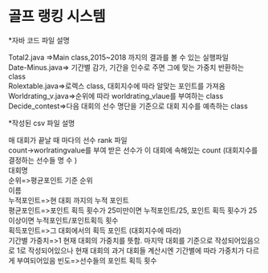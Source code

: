 <h1> 골프 랭킹 시스템 </h1>


*자바 코드 파일 설명

Total2.java =>Main class,2015~2018 까지의 결과를 볼 수 있는 실행파일<br>
Date-Minus.java=> 기간별 감가, 기간을 인수로 주면 그에 맞는 가중치 반환하는 class<br>
Rolextable.java=>로렉스 class, 대회지수에 따라 알맞는 포인트를 가져옴<br>
Worldrating_v.java=>순위에 따라 worldrating_vlaue를 부여하는 class<br>
Decide_contest=>다음 대회의 선수 명단을 기준으로 대회 지수를 예측하는 class<br>


*작성된 csv 파일 설명<br>

매 대회가 끝날 때 마다의 선수 rank 파일<br>
count->worlratingvalue를 부여 받은 선수가 이 대회에 속해있는 count (대회지수를 결정하는 선수들 명 수 )<br>
대회명<br>
순위=>평균포인트 기준 순위<br>
이름<br>
누적포인트=>현 대회 까지의 누적 포인트<br>
평균포인트=>포인트 획득 횟수가 25미만이면 누적포인트/25, 포인트 획득 횟수가 25 이상이면 누적포인트/포인트획득 횟수<br>
획득포인트=>그 대회에서의 획득 포인트 (대회지수에 따라)<br>
기간별 가중치=>1 현재 대회의 가중치를 뜻함. 마지막 대회를 기준으로 작성되어있음으로 1로 작성되어있으나
현재 대회의 과거 대회들 계산시엔 기간별에 따라 가중치가 다르게 부여되어있음
빈도=>선수들의 포인트 획득 횟수<br>
